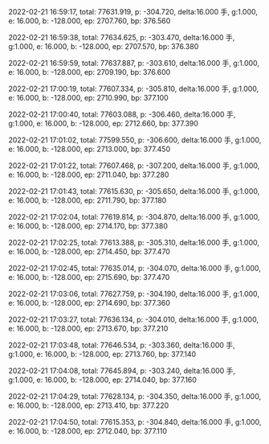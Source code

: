 2022-02-21 16:59:17, total: 77631.919, p: -304.720, delta:16.000 手, g:1.000, e: 16.000, b: -128.000, ep: 2707.760, bp: 376.560

2022-02-21 16:59:38, total: 77634.625, p: -303.470, delta:16.000 手, g:1.000, e: 16.000, b: -128.000, ep: 2707.570, bp: 376.380

2022-02-21 16:59:59, total: 77637.887, p: -303.610, delta:16.000 手, g:1.000, e: 16.000, b: -128.000, ep: 2709.190, bp: 376.600

2022-02-21 17:00:19, total: 77607.334, p: -305.810, delta:16.000 手, g:1.000, e: 16.000, b: -128.000, ep: 2710.990, bp: 377.100

2022-02-21 17:00:40, total: 77603.088, p: -306.460, delta:16.000 手, g:1.000, e: 16.000, b: -128.000, ep: 2712.660, bp: 377.390

2022-02-21 17:01:02, total: 77599.550, p: -306.600, delta:16.000 手, g:1.000, e: 16.000, b: -128.000, ep: 2713.000, bp: 377.450

2022-02-21 17:01:22, total: 77607.468, p: -307.200, delta:16.000 手, g:1.000, e: 16.000, b: -128.000, ep: 2711.040, bp: 377.280

2022-02-21 17:01:43, total: 77615.630, p: -305.650, delta:16.000 手, g:1.000, e: 16.000, b: -128.000, ep: 2711.790, bp: 377.180

2022-02-21 17:02:04, total: 77619.814, p: -304.870, delta:16.000 手, g:1.000, e: 16.000, b: -128.000, ep: 2714.170, bp: 377.380

2022-02-21 17:02:25, total: 77613.388, p: -305.310, delta:16.000 手, g:1.000, e: 16.000, b: -128.000, ep: 2714.450, bp: 377.470

2022-02-21 17:02:45, total: 77635.014, p: -304.070, delta:16.000 手, g:1.000, e: 16.000, b: -128.000, ep: 2715.690, bp: 377.470

2022-02-21 17:03:06, total: 77627.759, p: -304.190, delta:16.000 手, g:1.000, e: 16.000, b: -128.000, ep: 2714.690, bp: 377.360

2022-02-21 17:03:27, total: 77636.134, p: -304.010, delta:16.000 手, g:1.000, e: 16.000, b: -128.000, ep: 2713.670, bp: 377.210

2022-02-21 17:03:48, total: 77646.534, p: -303.360, delta:16.000 手, g:1.000, e: 16.000, b: -128.000, ep: 2713.760, bp: 377.140

2022-02-21 17:04:08, total: 77645.894, p: -303.240, delta:16.000 手, g:1.000, e: 16.000, b: -128.000, ep: 2714.040, bp: 377.160

2022-02-21 17:04:29, total: 77628.134, p: -304.350, delta:16.000 手, g:1.000, e: 16.000, b: -128.000, ep: 2713.410, bp: 377.220

2022-02-21 17:04:50, total: 77615.353, p: -304.840, delta:16.000 手, g:1.000, e: 16.000, b: -128.000, ep: 2712.040, bp: 377.110